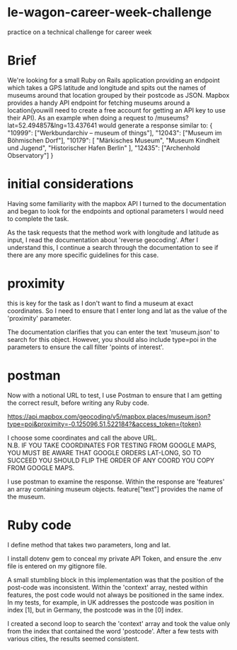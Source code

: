# le-wagon-career-week-challenge
practice on a technical challenge for career week

# Brief
We're looking for a small Ruby on Rails application providing an endpoint which takes a GPS latitude and
longitude and spits out the names of museums around that location grouped by their postcode as JSON.
Mapbox provides a handy API endpoint for fetching museums around a location(youwill need to create a
free account for getting an API key to use their API).
As an example when doing a request to /museums?lat=52.494857&lng=13.437641 would
generate a response similar to:
{
  "10999": ["Werkbundarchiv – museum of things"],
  "12043": ["Museum im Böhmischen Dorf"],
  "10179": [
    "Märkisches Museum",
    "Museum Kindheit und Jugend",
    "Historischer Hafen Berlin"
  ],
  "12435": ["Archenhold Observatory"]
 }
 
 # initial considerations
 
 Having some familiarity with the mapbox API I turned to the documentation and began to look for the endpoints and optional 
 parameters I would need to complete the task. 
 
 As the task requests that the method work with longitude and latitude as input, I read the documentation about
 'reverse geocoding'.  After I understand this, I continue a search through the documentation to see if there
 are any more specific guidelines for this case.  
 
 # proximity
 
 this is key for the task as I don't want to find a museum at exact coordinates.  So I need to ensure that I enter
 long and lat as the value of the 'proximity' parameter.  
 
 The documentation clarifies that you can enter the text 'museum.json' to search for this object.  However, you
 should also include type=poi in the parameters to ensure the call filter 'points of interest'. 
 
 
 # postman
 Now with a notional URL to test, I use Postman to ensure that I am getting the correct result, before
 writing any Ruby code.  
 
 https://api.mapbox.com/geocoding/v5/mapbox.places/museum.json?type=poi&proximity=-0.125096,51.522184?&access_token={token}
 
 I choose some coordinates and call the above URL.   
 N.B. IF YOU TAKE COORDINATES FOR TESTING FROM GOOGLE MAPS, YOU MUST BE AWARE THAT GOOGLE ORDERS LAT-LONG,
 SO TO SUCCEED YOU SHOULD FLIP THE ORDER OF ANY COORD YOU COPY FROM GOOGLE MAPS.
 
 I use postman to examine the response.  Within the response are 'features' an array containing museum objects.
 feature["text"] provides the name of the museum.  
 
 # Ruby code
 I define method that takes two parameters, long and lat.   
 
 I install dotenv gem to conceal my private API Token, and ensure the .env file is entered on my gitignore file.

A small stumbling block in this implementation was that the position of the post-code was inconsistent.  Within the 'context' array,
nested within features, the post code would not always be positioned in the same index.  In my tests, for example, in
UK addresses the postcode was position in index [1], but in Germany, the postcode was in the [0] index.  

I created a second loop to search the 'context' array and took the value only from the index that contained the word
'postcode'.  After a few tests with various cities, the results seemed consistent.
